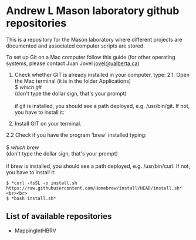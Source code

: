 # Andrew L Mason laboratory github repositories #

This is a repository for the Mason laboratory where different projects are documented and associated computer scripts are stored.

To set up Git on a Mac computer follow this guide (for other operating systems, please contact Juan Jovel <jovel@ualberta.ca>)

1. Check whether GIT is already installed in your computer, type:
  2.1. Open the Mac terminal (it is in the folder Applications) <br> 
  $ *which git* <br> 
      (don't type the dollar sign, that's your prompt) <br><br>
    if git is installed, you should see a path deployed, e.g. /usr/bin/git. If not, you have to install it:
  

2. Install GIT on your terminal. <br>
  
  2.2 Check if you have the program 'brew' installed typing: <br><br>
    $ *which brew* <br> 
      (don't type the dollar sign, that's your prompt) <br><br>
    if brew is installed, you should see a path deployed, e.g. /usr/bin/curl. If not, you have to install it:
    
    $ *curl -fsSL -o install.sh https://raw.githubusercontent.com/Homebrew/install/HEAD/install.sh* <br><br>
    $ *bash install.sh*
    

## List of available repositories ##

* MappingIntHBRV


<!---
For questions about this repository please write to andymasonLab@gmail.com--->
